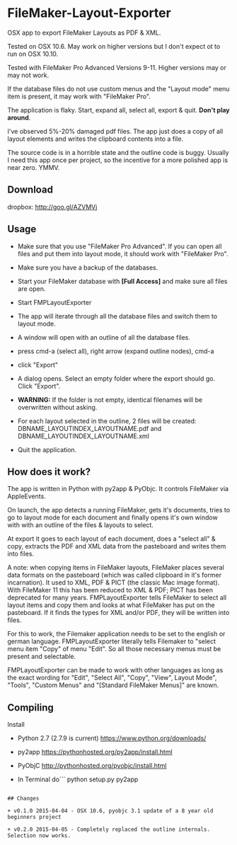 # FileMaker-Layout-Exporter

OSX app to export FileMaker Layouts as PDF &amp; XML.

Tested on OSX 10.6. May work on higher versions but I don't expect ot to run on OSX 10.10.

Tested with FileMaker Pro Advanced Versions 9-11. Higher versions may or may not work.

If the database files do not use custom menus and the "Layout mode" menu item is present,
it may work with "FileMaker Pro".

The application is flaky. Start, expand all, select all, export & quit. **Don't play around**.

I've observed 5%-20% damaged pdf files. The app just does a copy of all layout elements and writes the clipboard contents into a file.

The source code is in a horrible state and the outline code is buggy. Usually I need this app once per project, so the incentive for a more polished app is near zero. YMMV.


## Download
dropbox: http://goo.gl/AZVMVj


## Usage

+ Make sure that you use "FileMaker Pro Advanced". If you can open all files and put them into layout mode, it should work with "FileMaker Pro".

+ Make sure you have a backup of the databases.

+ Start your FileMaker database with **[Full Access]** and make sure all files are open.

+ Start FMPLayoutExporter

+ The app will iterate through all the database files and switch them to layout mode.

+ A window will open with an outline of all the database files.

+ press cmd-a (select all), right arrow (expand outline nodes), cmd-a

+ click "Export"

+ A dialog opens. Select an empty folder where the export should go. Click "Export".

+ **WARNING:** If the folder is not empty, identical filenames will be overwritten without asking.

+ For each layout selected in the outline, 2 files will be created:
DBNAME_LAYOUTINDEX_LAYOUTNAME.pdf and
DBNAME_LAYOUTINDEX_LAYOUTNAME.xml

+ Quit the application.

## How does it work?

The app is written in Python with py2app & PyObjc. It controls FileMaker via AppleEvents.

On launch, the app detects a running FileMaker, gets it's documents, tries to go to layout mode for each document and finally opens it's own window with with an outline of the files & layouts to select.

At export it goes to each layout of each document, does a "select all" & copy, extracts the PDF and XML data from the pasteboard and writes them into files.

A note: when copying items in FileMaker layouts, FileMaker places several data formats on the pasteboard (which was called clipboard in it's former incarnation). It used to XML, PDF & PICT (the classic Mac image format). With FileMaker 11 this has been reduced to XML & PDF; PICT has been deprecated for many years. FMPLayoutExporter tells FileMaker to select all layout items and copy them and looks at what FileMaker has put on the pasteboard. If it finds the types for XML and/or PDF, they will be written into files.

For this to work, the Filemaker application needs to be set to the english or german language. FMPLayoutExporter literally tells Filemaker to "select menu item "Copy" of menu "Edit". So all those necessary menus must be present and selectable. 

FMPLayoutExporter can be made to work with other languages as long as the exact wording for "Edit", "Select All", "Copy", "View", Layout Mode", "Tools", "Custom Menus" and "[Standard FileMaker Menus]" are known.


## Compiling

Install

+ Python 2.7 (2.7.9 is current) <https://www.python.org/downloads/>

+ py2app <https://pythonhosted.org/py2app/install.html>

+ PyObjC <http://pythonhosted.org/pyobjc/install.html>

+ In Terminal do```
python setup.py py2app
``` in the source folder.

## Changes

+ v0.1.0 2015-04-04 - OSX 10.6, pyobjc 3.1 update of a 8 year old beginners project 

+ v0.2.0 2015-04-05 - Completely replaced the outline internals. Selection now works.
